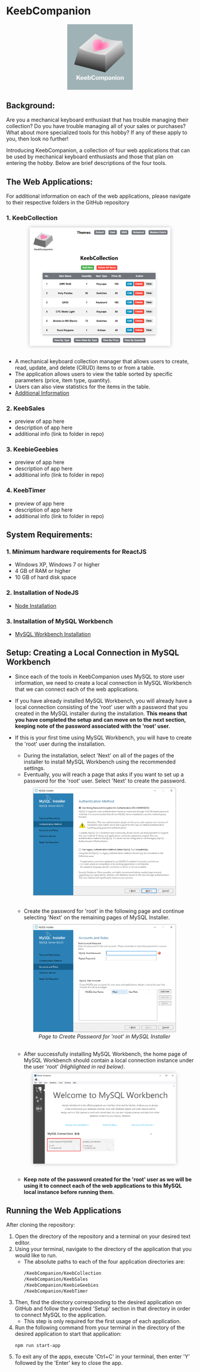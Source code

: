 # KeebCompanion

<p>
  <img 
    src="imgs/png/logo_main2.png"
    alt="KeebCompanion Logo"
    style="display: block; margin: 0 auto; width: 35%"
  />
</p>

## Background:

Are you a mechanical keyboard enthusiast that has trouble managing their collection? Do you have trouble managing all of your sales or purchases? What about more specialized tools for this hobby? If any of these apply to you, then look no further!

Introducing KeebCompanion, a collection of four web applications that can be used by mechanical keyboard enthusiasts and those that plan on entering the hobby. Below are brief descriptions of the four tools.

## The Web Applications:

For additional information on each of the web applications, please navigate to their respective folders in the GitHub repository

### 1. KeebCollection

<figure style="display: block; margin: 0 auto; width: 75%; margin-bottom: 30px"> 
  <img style = "box-shadow: 0 0 10px #00000040" src="imgs/png/collection_preview.png" />
  <!-- <figcaption style="text-align: center; font-style: italic">KeebCollection Home Page</figcaption> -->
</figure>

- A mechanical keyboard collection manager that allows users to create, read, update, and delete (CRUD) items to or from a table.
- The application allows users to view the table sorted by specific parameters (price, item type, quantity).
- Users can also view statistics for the items in the table.
- <a href="https://github.com/jal004/KeebCompanion/tree/main/KeebCollection" target="_blank">Additional Information</a>

### 2. KeebSales

- preview of app here
- description of app here
- additional info (link to folder in repo)

### 3. KeebieGeebies

- preview of app here
- description of app here
- additional info (link to folder in repo)

### 4. KeebTimer

- preview of app here
- description of app here
- additional info (link to folder in repo)

## System Requirements:

### 1. Minimum hardware requirements for ReactJS

- Windows XP, Windows 7 or higher
- 4 GB of RAM or higher
- 10 GB of hard disk space

### 2. Installation of NodeJS

- <a href="https://nodejs.org/en/download/" target="_blank">Node Installation</a>

### 3. Installation of MySQL Workbench

- <a href="https://www.mysql.com/products/workbench/" target="_blank">MySQL Workbench Installation</a>

## Setup: Creating a Local Connection in MySQL Workbench

- Since each of the tools in KeebCompanion uses MySQL to store user information, we need to create a local connection in MySQL Workbench that we can connect each of the web applications.
- If you have already installed MySQL Workbench, you will already have a local connection consisting of the 'root' user with a password that you created in the MySQL installer during the installation.
  **This means that you have completed the setup and can move on to the next section, keeping note of the password associated with the 'root' user.**
- If this is your first time using MySQL Workbench, you will have to create the 'root' user during the installation.

  - During the installation, select 'Next' on all of the pages of the installer to install MySQL Workbench using the recommended settings.
  - Eventually, you will reach a page that asks if you want to set up a password for the 'root' user.
    Select 'Next' to create the password.

  <figure style="display: block; margin: 0 auto; width: 80%; margin-top: 10px;margin-bottom: 30px"> 
    <img src="imgs/png/mysql_setup_auth.png" />
    <!-- <figcaption style="text-align: center; font-style: italic">Prompt to Create Password for 'root' in MySQL Installer</figcaption> -->
  </figure>

  - Create the password for 'root' in the following page and continue selecting 'Next' on the remaining pages of MySQL Installer.

  <figure style="display: block; margin: 0 auto; width: 80%; margin-top: 10px; margin-bottom: 30px"> 
    <img src="imgs/png/mysql_root_pass.png" />
    <figcaption style="text-align: center; font-style: italic">Page to Create Password for 'root' in MySQL Installer</figcaption>
  </figure>

  - After successfully installing MySQL Workbench, the home page of MySQL Workbench should contain a local connection instance under the user 'root' _(Highlighted in red below)_.
  <figure style="display: block; margin: 0 auto; width: 80%; margin-top: 10px; margin-bottom: 30px"> 
    <img style = "box-shadow: 0 0 10px #00000040" src="imgs/png/mysql_success.png" />
    <!-- <figcaption style="text-align: center; font-style: italic">Local Instance for 'root' Highlighted in Red</figcaption> -->
  </figure>

  - **Keep note of the password created for the 'root' user as we will be using it to connect each of the web applications to this MySQL local instance before running them.**

## Running the Web Applications

After cloning the repository:

1. Open the directory of the repository and a terminal on your desired text editor.
2. Using your terminal, navigate to the directory of the application that you would like to run.
   - The absolute paths to each of the four application directories are:
     ```
     /KeebCompanion/KeebCollection
     /KeebCompanion/KeebSales
     /KeebCompanion/KeebieGeebies
     /KeebCompanion/KeebTimer
     ```
3. Then, find the directory corresponding to the desired application on GitHub and follow the provided 'Setup' section in that directory in order to connect MySQL to the application.
   - This step is only required for the first usage of each application.
4. Run the following command from your terminal in the directory of the desired application to start that application:
   ```
   npm run start-app
   ```
5. To exit any of the apps, execute 'Ctrl+C' in your terminal, then enter 'Y' followed by the 'Enter' key to close the app.

